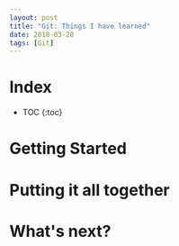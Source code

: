 ```yaml
---
layout: post
title: "Git: Things I have learned"
date: 2018-03-28
tags: [Git]
---
```


<!--more-->

# Index

* TOC
{:toc}

# Getting Started


# Putting it all together


# What's next?


